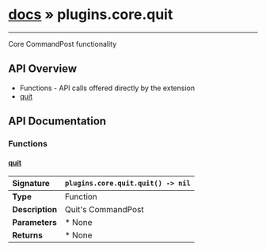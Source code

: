 # [docs](index.md) » plugins.core.quit
---

Core CommandPost functionality

## API Overview
* Functions - API calls offered directly by the extension
 * [quit](#quit)

## API Documentation

### Functions

#### [quit](#quit)
| <span style="float: left;">**Signature**</span> | <span style="float: left;">`plugins.core.quit.quit() -> nil` </span>                                                          |
| -----------------------------------------------------|---------------------------------------------------------------------------------------------------------|
| **Type**                                             | Function                                                                                         |
| **Description**                                      | Quit's CommandPost                                                                                         |
| **Parameters**                                       |  * None                                       |
| **Returns**                                          |  * None                                                |

